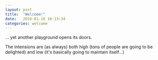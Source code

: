 ```yaml
---
layout: post
title:  "Welcome!"
date:   2016-01-16 16:13:34
categories: welcome
---
```


... yet another playground opens its doors.

The intensions are (as always) both high (tons of people are going to be delighted)
and low (it's basically going to maintain itself...)
